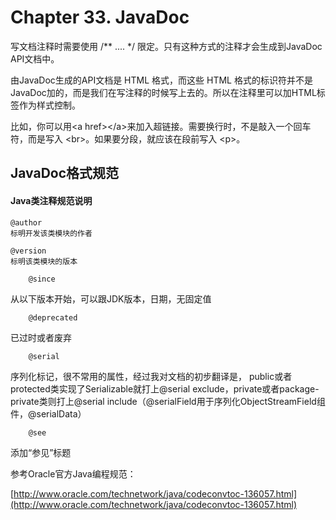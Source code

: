 # Chapter 33. JavaDoc

写文档注释时需要使用 /\*\* .... \*/ 限定。只有这种方式的注释才会生成到JavaDoc API文档中。

由JavaDoc生成的API文档是 HTML 格式，而这些 HTML 格式的标识符并不是 JavaDoc加的，而是我们在写注释的时候写上去的。所以在注释里可以加HTML标签作为样式控制。

比如，你可以用&lt;a href&gt;&lt;/a&gt;来加入超链接。需要换行时，不是敲入一个回车符，而是写入 &lt;br&gt;。如果要分段，就应该在段前写入 &lt;p&gt;。

## JavaDoc格式规范

#### Java类注释规范说明

```
@author
标明开发该类模块的作者
```

```
@version
标明该类模块的版本
```

```
    @since
```

从以下版本开始，可以跟JDK版本，日期，无固定值

```
    @deprecated
```

已过时或者废弃

```
    @serial
```

序列化标记，很不常用的属性，经过我对文档的初步翻译是， public或者protected类实现了Serializable就打上@serial exclude，private或者package-private类则打上@serial include（@serialField用于序列化ObjectStreamField组件，@serialData）

```
    @see
```

添加“参见”标题

参考Oracle官方Java编程规范：

[http://www.oracle.com/technetwork/java/codeconvtoc-136057.html](http://www.oracle.com/technetwork/java/codeconvtoc-136057.html)


